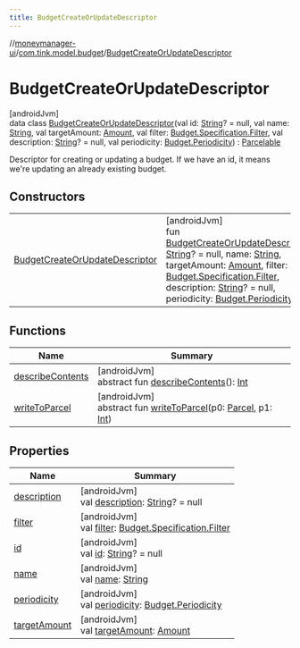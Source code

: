 ```yaml
---
title: BudgetCreateOrUpdateDescriptor
---
```

//[moneymanager-ui](../../../index.html)/[com.tink.model.budget](../index.html)/[BudgetCreateOrUpdateDescriptor](index.html)



# BudgetCreateOrUpdateDescriptor



[androidJvm]\
data class [BudgetCreateOrUpdateDescriptor](index.html)(val id: [String](https://kotlinlang.org/api/latest/jvm/stdlib/kotlin/-string/index.html)? = null, val name: [String](https://kotlinlang.org/api/latest/jvm/stdlib/kotlin/-string/index.html), val targetAmount: [Amount](../../com.tink.model.misc/-amount/index.html), val filter: [Budget.Specification.Filter](../-budget/-specification/-filter/index.html), val description: [String](https://kotlinlang.org/api/latest/jvm/stdlib/kotlin/-string/index.html)? = null, val periodicity: [Budget.Periodicity](../-budget/-periodicity/index.html)) : [Parcelable](https://developer.android.com/reference/kotlin/android/os/Parcelable.html)

Descriptor for creating or updating a budget. If we have an id, it means we're updating an already existing budget.



## Constructors


| | |
|---|---|
| [BudgetCreateOrUpdateDescriptor](-budget-create-or-update-descriptor.html) | [androidJvm]<br>fun [BudgetCreateOrUpdateDescriptor](-budget-create-or-update-descriptor.html)(id: [String](https://kotlinlang.org/api/latest/jvm/stdlib/kotlin/-string/index.html)? = null, name: [String](https://kotlinlang.org/api/latest/jvm/stdlib/kotlin/-string/index.html), targetAmount: [Amount](../../com.tink.model.misc/-amount/index.html), filter: [Budget.Specification.Filter](../-budget/-specification/-filter/index.html), description: [String](https://kotlinlang.org/api/latest/jvm/stdlib/kotlin/-string/index.html)? = null, periodicity: [Budget.Periodicity](../-budget/-periodicity/index.html)) |


## Functions


| Name | Summary |
|---|---|
| [describeContents](../../com.tink.service.provider/-provider-filter/index.html#-1578325224%2FFunctions%2F1000845458) | [androidJvm]<br>abstract fun [describeContents](../../com.tink.service.provider/-provider-filter/index.html#-1578325224%2FFunctions%2F1000845458)(): [Int](https://kotlinlang.org/api/latest/jvm/stdlib/kotlin/-int/index.html) |
| [writeToParcel](../../com.tink.service.provider/-provider-filter/index.html#-1754457655%2FFunctions%2F1000845458) | [androidJvm]<br>abstract fun [writeToParcel](../../com.tink.service.provider/-provider-filter/index.html#-1754457655%2FFunctions%2F1000845458)(p0: [Parcel](https://developer.android.com/reference/kotlin/android/os/Parcel.html), p1: [Int](https://kotlinlang.org/api/latest/jvm/stdlib/kotlin/-int/index.html)) |


## Properties


| Name | Summary |
|---|---|
| [description](description.html) | [androidJvm]<br>val [description](description.html): [String](https://kotlinlang.org/api/latest/jvm/stdlib/kotlin/-string/index.html)? = null |
| [filter](filter.html) | [androidJvm]<br>val [filter](filter.html): [Budget.Specification.Filter](../-budget/-specification/-filter/index.html) |
| [id](id.html) | [androidJvm]<br>val [id](id.html): [String](https://kotlinlang.org/api/latest/jvm/stdlib/kotlin/-string/index.html)? = null |
| [name](name.html) | [androidJvm]<br>val [name](name.html): [String](https://kotlinlang.org/api/latest/jvm/stdlib/kotlin/-string/index.html) |
| [periodicity](periodicity.html) | [androidJvm]<br>val [periodicity](periodicity.html): [Budget.Periodicity](../-budget/-periodicity/index.html) |
| [targetAmount](target-amount.html) | [androidJvm]<br>val [targetAmount](target-amount.html): [Amount](../../com.tink.model.misc/-amount/index.html) |

